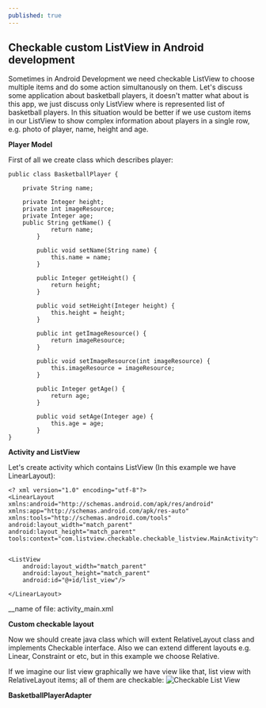 ```yaml
---
published: true
---
```

## Checkable custom ListView in Android development

Sometimes in Android Development we need checkable ListView  to choose multiple items and do some action simultanously on them. Let's discuss some application about basketball players, it doesn't matter what about is this app, we just discuss only ListView where is represented list of basketball players. In this situation would be better if we use custom items in our ListView to show complex information about players in a single row, e.g. photo of player, name, height and age.

**Player Model**



First of all we create class which describes player:




    public class BasketballPlayer {

        private String name;
        
        private Integer height;
        private int imageResource;
        private Integer age;
        public String getName() {
                return name;
            }
        
            public void setName(String name) {
                this.name = name;
            }
        
            public Integer getHeight() {
                return height;
            }
        
            public void setHeight(Integer height) {
                this.height = height;
            }
        
            public int getImageResource() {
                return imageResource;
            }
        
            public void setImageResource(int imageResource) {
                this.imageResource = imageResource;
            }
        
            public Integer getAge() {
                return age;
            }
        
            public void setAge(Integer age) {
                this.age = age;
            }
    }

**Activity and ListView**

Let's create activity which contains ListView (In this example we have LinearLayout): 
	
    <? xml version="1.0" encoding="utf-8"?>
	<LinearLayout xmlns:android="http://schemas.android.com/apk/res/android"
    xmlns:app="http://schemas.android.com/apk/res-auto"
    xmlns:tools="http://schemas.android.com/tools"
    android:layout_width="match_parent"
    android:layout_height="match_parent"
    tools:context="com.listview.checkable.checkable_listview.MainActivity">


    <ListView
        android:layout_width="match_parent"
        android:layout_height="match_parent"
        android:id="@+id/list_view"/>

	</LinearLayout>
    
 __name of file: activity_main.xml
 
 
 
**Custom checkable layout**

Now we should create java class which will extent RelativeLayout class and implements Checkable interface. Also we can extend different layouts e.g. Linear, Constraint or etc, but in this example we choose Relative.

If we imagine our list view graphically we have view like that, list view with RelativeLayout items; all of them are checkable:
![Checkable List View]({{site.baseurl}}/https://lh3.googleusercontent.com/46I3EOZ_ZX2rC2VDr7AY2hWSP8wrm5cCqbrPXZpHxZTAkzMNC-TgThulj7P-ch79PfuG3UGy2tGOp_dFgD_ftjHF2Q0r6Ky32omLCivMkFqjNEz9IU74Dl6l_PayPXkMXj9Jhj_gLbk7pBYgZfWXiG1t_yi1p135YBpASLtMSdUJpiekiaCI8FxlkbvA2d5U0lvdndfoh9i11V5DS3z2Huq-Q_Wqf2i0Fy58a8rzYlmxHPS0SG1wL9JoJ8dol6nKSp2SztDLgI3pL-A31D-3P1D3cIDMcgDS3UMEHdbJix2SaSIJsaQ9hTqJzLHHp44H1M97l7Nri2yBAUyL8iTEx5vCYzUazo004w4RtZ2C9Qh3OPKfbqhP7ZKJKdx737fkgmhOPrCPifktrHQsU-0obXZd4sQBesiO2gbES-RFpLURqFTPZoRRJRaXJ5521HV2DMqmOBvynf90tYtTy5ab4WZvzB5DshTaACrHIz99Mb79LeOhk3KeA42ACMnW5-kvzCxiW0c8lLci7RPVEbqWTxeMNvcm-WYW4no9HYObmjy0NpMSurh_7d9OP-uPtPYNiOzeCsYxh1Ogrg9ymlx9k9BP_qf3RkZwYpJX7t8WsQ=w358-h593-no)


 **BasketballPlayerAdapter**
 
 
 
 
 
 
        
